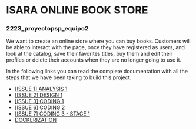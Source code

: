 # ISARA ONLINE BOOK STORE

### 2223_proyectopsp_equipo2

We want to create an online store where you can buy books. Customers will be able to interact with the page, once they have registered as users, and look at the catalog, save their favorites titles, buy them and edit their profiles or delete their accounts when they are no longer going to use it.

In the following links you can read the complete documentation with all the steps that we have been taking to build this project.

- [[ISSUE 1] ANALYSIS 1](https://github.com/info-iesvi/2223_proyectopsp-equipo2/blob/main/documentation/analysis1.md)
- [[ISSUE 2] DESIGN 1](https://github.com/info-iesvi/2223_proyectopsp-equipo2/blob/main/documentation/design1.md)
- [[ISSUE 3] CODING 1](https://github.com/info-iesvi/2223_proyectopsp-equipo2/blob/main/documentation/coding1.md)
- [[ISSUE 6] CODING 2](https://github.com/info-iesvi/2223_proyectopsp-equipo2/blob/main/documentation/coding2.md)
- [[ISSUE 7] CODING 3 - STAGE 1](https://github.com/info-iesvi/2223_proyectopsp-equipo2/blob/main/documentation/coding3-stage1.md)
- [DOCKERIZATION](https://github.com/info-iesvi/2223_proyectopsp-equipo2/blob/main/documentation/dockerization.md)
